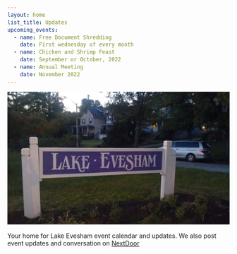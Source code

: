 ```yaml
---
layout: home
list_title: Updates
upcoming_events:
  - name: Free Document Shredding
    date: First wednesday of every month
  - name: Chicken and Shrimp Feast
    date: September or October, 2022
  - name: Annual Meeting
    date: November 2022
---
```


![Lake Evesham Neighborhood Sign](/img/sign.jpg)

Your home for Lake Evesham event calendar and updates. We also post event updates and conversation on [NextDoor](https://nextdoor.com)

